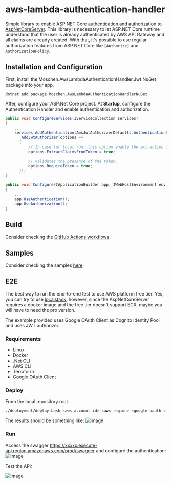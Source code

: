 # aws-lambda-authentication-handler
Simple library to enable ASP.NET Core [authentication and authorization](https://docs.microsoft.com/en-us/aspnet/core/security) to [AspNetCoreServer](https://github.com/aws/aws-lambda-dotnet/tree/master/Libraries/src/Amazon.Lambda.AspNetCoreServer).
This library is necessary to let ASP.NET Core runtime understand that the user is already authenticated by AWS API Gateway and all claims are already created. With that, it's possible to use regular authorization features from ASP.NET Core like `[Authorize]` and `AuthorizationPolicy`.

## Installation and Configuration
First, install the Moschen.AwsLambdaAuthenticationHandler.Jwt NuGet package into your app.
```
dotnet add package Moschen.AwsLambdaAuthenticationHandlerNuGet
```
After, configure your ASP.Net Core project. At **Startup**, configure the Authentication Handler and enable authentication and authorization.
```cs
public void ConfigureServices(IServiceCollection services)
{
    ...
    services.AddAuthentication(AwsJwtAuthorizerDefaults.AuthenticationScheme)
      .AddJwtAuthorizer(options =>
      {
          // In case for local run, this option enable the extraction of claim from the Id Token.
          options.ExtractClaimsFromToken = true;
          
          // Validates the presence of the token.
          options.RequireToken = true;
      });
}

public void Configure(IApplicationBuilder app, IWebHostEnvironment env)
{
    ...
    app.UseAuthentication();
    app.UseAuthorization();
}
```

## Build
Consider checking the [GitHub Actions workflows](https://github.com/guilhermemoschen/aws-lambda-authentication-handler/blob/main/.github/workflows).

## Samples
Consider checking the samples [here](https://github.com/guilhermemoschen/aws-lambda-authentication-handler/tree/main/samples).

## E2E
The best way to run the end-to-end test to use AWS platform free tier. Yes, you can try to use [localstack](https://github.com/localstack/localstack), however, since the AspNetCoreServer requires a docker image and the free tier doesn't support ECR, maybe you will have to need the pro version.

The example provided uses Google OAuth Client as Cognito Identity Pool and uses JWT authorizer.

### Requirements
- Linux
- Docker
- .Net CLI
- AWS CLI
- Terraform
- Google OAuth Client

### Deploy
From the local repository root.
```bash
./deployment/deploy.bash <aws account id> <aws region> <google oauth client id>
```
The results should be something like:
![image](https://user-images.githubusercontent.com/509459/130861941-8d564419-c3ab-4b17-be5c-7230cacd85b9.png)

### Run
Access the swagger https://xxxxx.execute-api.region.amazonaws.com/prod/swagger and configure the authentication:
![image](https://user-images.githubusercontent.com/509459/130862642-54779847-2cd9-4dab-8cd6-1b3dee4148e7.png)

Test the API:

![image](https://user-images.githubusercontent.com/509459/130863249-08b4efbf-5d78-41f6-837a-077b93d5d00e.png)


